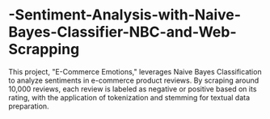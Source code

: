 # -Sentiment-Analysis-with-Naive-Bayes-Classifier-NBC-and-Web-Scrapping
This project, "E-Commerce Emotions," leverages Naive Bayes Classification to analyze sentiments in e-commerce product reviews. By scraping around 10,000 reviews, each review is labeled as negative or positive based on its rating, with the application of tokenization and stemming for textual data preparation.
